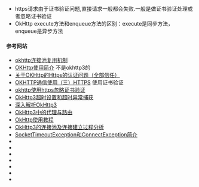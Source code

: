 





- https请求由于证书验证问题,直接请求一般都会失败.一般是做证书验证处理或者忽略证书验证
- OkHttp execute方法和enqueue方法的区别：execute是同步方法，enqueue是异步方法

#### 参考网站

- [okhttp连接池复用机制](http://blog.csdn.net/tangjiean/article/details/51729371)
- [OKHttp使用简介](http://blog.csdn.net/chenzujie/article/details/46994073) 不是okhttp3的
- [关于OKHttp的Https的认证问题（全部信任）](http://blog.csdn.net/u014800493/article/details/52956109)
- [OKHTTP通信使用（三）HTTPS](http://blog.csdn.net/xiaoleiacmer/article/details/51685170) 使用证书验证
- [okhttp使用https忽略证书验证](http://blog.csdn.net/zhong1113/article/details/51492469)
- [OkHttp3超时设置和超时异常捕获](http://blog.csdn.net/do168/article/details/51848895)
- [深入解析OkHttp3](http://blog.csdn.net/u012124438/article/details/54236967)
- [OkHttp3中的代理与路由](http://www.open-open.com/lib/view/open1475205028561.html)
- [OkHttp使用教程](http://www.jcodecraeer.com/a/anzhuokaifa/androidkaifa/2015/0106/2275.html)
- [OkHttp3的连接池及连接建立过程分析](http://www.jianshu.com/p/e6fccf55ca01)
- [SocketTimeoutException和ConnectException简介](http://blog.csdn.net/u010142437/article/details/18091545)
- []()
- []()
- []()
- []()
- []()
- []()
- ​